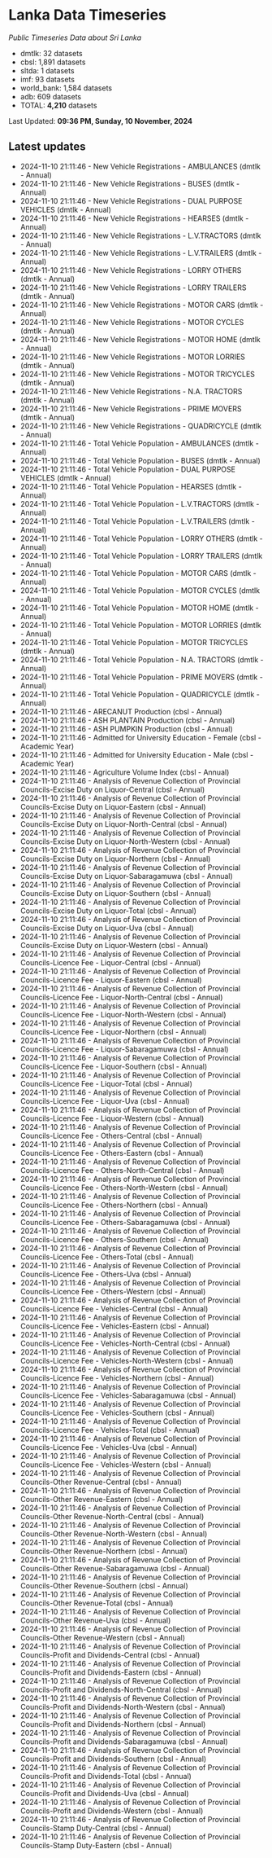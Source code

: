 # Lanka Data Timeseries
*Public Timeseries Data about Sri Lanka*

* dmtlk: 32 datasets
* cbsl: 1,891 datasets
* sltda: 1 datasets
* imf: 93 datasets
* world_bank: 1,584 datasets
* adb: 609 datasets
* TOTAL: **4,210** datasets

Last Updated: **09:36 PM, Sunday, 10 November, 2024**

## Latest updates

* 2024-11-10 21:11:46 - New Vehicle Registrations - AMBULANCES (dmtlk - Annual)
* 2024-11-10 21:11:46 - New Vehicle Registrations - BUSES (dmtlk - Annual)
* 2024-11-10 21:11:46 - New Vehicle Registrations - DUAL PURPOSE VEHICLES (dmtlk - Annual)
* 2024-11-10 21:11:46 - New Vehicle Registrations - HEARSES (dmtlk - Annual)
* 2024-11-10 21:11:46 - New Vehicle Registrations - L.V.TRACTORS (dmtlk - Annual)
* 2024-11-10 21:11:46 - New Vehicle Registrations - L.V.TRAILERS (dmtlk - Annual)
* 2024-11-10 21:11:46 - New Vehicle Registrations - LORRY OTHERS (dmtlk - Annual)
* 2024-11-10 21:11:46 - New Vehicle Registrations - LORRY TRAILERS (dmtlk - Annual)
* 2024-11-10 21:11:46 - New Vehicle Registrations - MOTOR CARS (dmtlk - Annual)
* 2024-11-10 21:11:46 - New Vehicle Registrations - MOTOR CYCLES (dmtlk - Annual)
* 2024-11-10 21:11:46 - New Vehicle Registrations - MOTOR HOME (dmtlk - Annual)
* 2024-11-10 21:11:46 - New Vehicle Registrations - MOTOR LORRIES (dmtlk - Annual)
* 2024-11-10 21:11:46 - New Vehicle Registrations - MOTOR TRICYCLES (dmtlk - Annual)
* 2024-11-10 21:11:46 - New Vehicle Registrations - N.A. TRACTORS (dmtlk - Annual)
* 2024-11-10 21:11:46 - New Vehicle Registrations - PRIME MOVERS (dmtlk - Annual)
* 2024-11-10 21:11:46 - New Vehicle Registrations - QUADRICYCLE (dmtlk - Annual)
* 2024-11-10 21:11:46 - Total Vehicle Population - AMBULANCES (dmtlk - Annual)
* 2024-11-10 21:11:46 - Total Vehicle Population - BUSES (dmtlk - Annual)
* 2024-11-10 21:11:46 - Total Vehicle Population - DUAL PURPOSE VEHICLES (dmtlk - Annual)
* 2024-11-10 21:11:46 - Total Vehicle Population - HEARSES (dmtlk - Annual)
* 2024-11-10 21:11:46 - Total Vehicle Population - L.V.TRACTORS (dmtlk - Annual)
* 2024-11-10 21:11:46 - Total Vehicle Population - L.V.TRAILERS (dmtlk - Annual)
* 2024-11-10 21:11:46 - Total Vehicle Population - LORRY OTHERS (dmtlk - Annual)
* 2024-11-10 21:11:46 - Total Vehicle Population - LORRY TRAILERS (dmtlk - Annual)
* 2024-11-10 21:11:46 - Total Vehicle Population - MOTOR CARS (dmtlk - Annual)
* 2024-11-10 21:11:46 - Total Vehicle Population - MOTOR CYCLES (dmtlk - Annual)
* 2024-11-10 21:11:46 - Total Vehicle Population - MOTOR HOME (dmtlk - Annual)
* 2024-11-10 21:11:46 - Total Vehicle Population - MOTOR LORRIES (dmtlk - Annual)
* 2024-11-10 21:11:46 - Total Vehicle Population - MOTOR TRICYCLES (dmtlk - Annual)
* 2024-11-10 21:11:46 - Total Vehicle Population - N.A. TRACTORS (dmtlk - Annual)
* 2024-11-10 21:11:46 - Total Vehicle Population - PRIME MOVERS (dmtlk - Annual)
* 2024-11-10 21:11:46 - Total Vehicle Population - QUADRICYCLE (dmtlk - Annual)
* 2024-11-10 21:11:46 - ARECANUT Production (cbsl - Annual)
* 2024-11-10 21:11:46 - ASH PLANTAIN Production (cbsl - Annual)
* 2024-11-10 21:11:46 - ASH PUMPKIN Production (cbsl - Annual)
* 2024-11-10 21:11:46 - Admitted for University Education - Female (cbsl - Academic Year)
* 2024-11-10 21:11:46 - Admitted for University Education - Male (cbsl - Academic Year)
* 2024-11-10 21:11:46 - Agriculture Volume Index (cbsl - Annual)
* 2024-11-10 21:11:46 - Analysis of Revenue Collection of Provincial Councils-Excise Duty on Liquor-Central (cbsl - Annual)
* 2024-11-10 21:11:46 - Analysis of Revenue Collection of Provincial Councils-Excise Duty on Liquor-Eastern (cbsl - Annual)
* 2024-11-10 21:11:46 - Analysis of Revenue Collection of Provincial Councils-Excise Duty on Liquor-North-Central (cbsl - Annual)
* 2024-11-10 21:11:46 - Analysis of Revenue Collection of Provincial Councils-Excise Duty on Liquor-North-Western (cbsl - Annual)
* 2024-11-10 21:11:46 - Analysis of Revenue Collection of Provincial Councils-Excise Duty on Liquor-Northern (cbsl - Annual)
* 2024-11-10 21:11:46 - Analysis of Revenue Collection of Provincial Councils-Excise Duty on Liquor-Sabaragamuwa (cbsl - Annual)
* 2024-11-10 21:11:46 - Analysis of Revenue Collection of Provincial Councils-Excise Duty on Liquor-Southern (cbsl - Annual)
* 2024-11-10 21:11:46 - Analysis of Revenue Collection of Provincial Councils-Excise Duty on Liquor-Total (cbsl - Annual)
* 2024-11-10 21:11:46 - Analysis of Revenue Collection of Provincial Councils-Excise Duty on Liquor-Uva (cbsl - Annual)
* 2024-11-10 21:11:46 - Analysis of Revenue Collection of Provincial Councils-Excise Duty on Liquor-Western (cbsl - Annual)
* 2024-11-10 21:11:46 - Analysis of Revenue Collection of Provincial Councils-Licence Fee - Liquor-Central (cbsl - Annual)
* 2024-11-10 21:11:46 - Analysis of Revenue Collection of Provincial Councils-Licence Fee - Liquor-Eastern (cbsl - Annual)
* 2024-11-10 21:11:46 - Analysis of Revenue Collection of Provincial Councils-Licence Fee - Liquor-North-Central (cbsl - Annual)
* 2024-11-10 21:11:46 - Analysis of Revenue Collection of Provincial Councils-Licence Fee - Liquor-North-Western (cbsl - Annual)
* 2024-11-10 21:11:46 - Analysis of Revenue Collection of Provincial Councils-Licence Fee - Liquor-Northern (cbsl - Annual)
* 2024-11-10 21:11:46 - Analysis of Revenue Collection of Provincial Councils-Licence Fee - Liquor-Sabaragamuwa (cbsl - Annual)
* 2024-11-10 21:11:46 - Analysis of Revenue Collection of Provincial Councils-Licence Fee - Liquor-Southern (cbsl - Annual)
* 2024-11-10 21:11:46 - Analysis of Revenue Collection of Provincial Councils-Licence Fee - Liquor-Total (cbsl - Annual)
* 2024-11-10 21:11:46 - Analysis of Revenue Collection of Provincial Councils-Licence Fee - Liquor-Uva (cbsl - Annual)
* 2024-11-10 21:11:46 - Analysis of Revenue Collection of Provincial Councils-Licence Fee - Liquor-Western (cbsl - Annual)
* 2024-11-10 21:11:46 - Analysis of Revenue Collection of Provincial Councils-Licence Fee - Others-Central (cbsl - Annual)
* 2024-11-10 21:11:46 - Analysis of Revenue Collection of Provincial Councils-Licence Fee - Others-Eastern (cbsl - Annual)
* 2024-11-10 21:11:46 - Analysis of Revenue Collection of Provincial Councils-Licence Fee - Others-North-Central (cbsl - Annual)
* 2024-11-10 21:11:46 - Analysis of Revenue Collection of Provincial Councils-Licence Fee - Others-North-Western (cbsl - Annual)
* 2024-11-10 21:11:46 - Analysis of Revenue Collection of Provincial Councils-Licence Fee - Others-Northern (cbsl - Annual)
* 2024-11-10 21:11:46 - Analysis of Revenue Collection of Provincial Councils-Licence Fee - Others-Sabaragamuwa (cbsl - Annual)
* 2024-11-10 21:11:46 - Analysis of Revenue Collection of Provincial Councils-Licence Fee - Others-Southern (cbsl - Annual)
* 2024-11-10 21:11:46 - Analysis of Revenue Collection of Provincial Councils-Licence Fee - Others-Total (cbsl - Annual)
* 2024-11-10 21:11:46 - Analysis of Revenue Collection of Provincial Councils-Licence Fee - Others-Uva (cbsl - Annual)
* 2024-11-10 21:11:46 - Analysis of Revenue Collection of Provincial Councils-Licence Fee - Others-Western (cbsl - Annual)
* 2024-11-10 21:11:46 - Analysis of Revenue Collection of Provincial Councils-Licence Fee - Vehicles-Central (cbsl - Annual)
* 2024-11-10 21:11:46 - Analysis of Revenue Collection of Provincial Councils-Licence Fee - Vehicles-Eastern (cbsl - Annual)
* 2024-11-10 21:11:46 - Analysis of Revenue Collection of Provincial Councils-Licence Fee - Vehicles-North-Central (cbsl - Annual)
* 2024-11-10 21:11:46 - Analysis of Revenue Collection of Provincial Councils-Licence Fee - Vehicles-North-Western (cbsl - Annual)
* 2024-11-10 21:11:46 - Analysis of Revenue Collection of Provincial Councils-Licence Fee - Vehicles-Northern (cbsl - Annual)
* 2024-11-10 21:11:46 - Analysis of Revenue Collection of Provincial Councils-Licence Fee - Vehicles-Sabaragamuwa (cbsl - Annual)
* 2024-11-10 21:11:46 - Analysis of Revenue Collection of Provincial Councils-Licence Fee - Vehicles-Southern (cbsl - Annual)
* 2024-11-10 21:11:46 - Analysis of Revenue Collection of Provincial Councils-Licence Fee - Vehicles-Total (cbsl - Annual)
* 2024-11-10 21:11:46 - Analysis of Revenue Collection of Provincial Councils-Licence Fee - Vehicles-Uva (cbsl - Annual)
* 2024-11-10 21:11:46 - Analysis of Revenue Collection of Provincial Councils-Licence Fee - Vehicles-Western (cbsl - Annual)
* 2024-11-10 21:11:46 - Analysis of Revenue Collection of Provincial Councils-Other Revenue-Central (cbsl - Annual)
* 2024-11-10 21:11:46 - Analysis of Revenue Collection of Provincial Councils-Other Revenue-Eastern (cbsl - Annual)
* 2024-11-10 21:11:46 - Analysis of Revenue Collection of Provincial Councils-Other Revenue-North-Central (cbsl - Annual)
* 2024-11-10 21:11:46 - Analysis of Revenue Collection of Provincial Councils-Other Revenue-North-Western (cbsl - Annual)
* 2024-11-10 21:11:46 - Analysis of Revenue Collection of Provincial Councils-Other Revenue-Northern (cbsl - Annual)
* 2024-11-10 21:11:46 - Analysis of Revenue Collection of Provincial Councils-Other Revenue-Sabaragamuwa (cbsl - Annual)
* 2024-11-10 21:11:46 - Analysis of Revenue Collection of Provincial Councils-Other Revenue-Southern (cbsl - Annual)
* 2024-11-10 21:11:46 - Analysis of Revenue Collection of Provincial Councils-Other Revenue-Total (cbsl - Annual)
* 2024-11-10 21:11:46 - Analysis of Revenue Collection of Provincial Councils-Other Revenue-Uva (cbsl - Annual)
* 2024-11-10 21:11:46 - Analysis of Revenue Collection of Provincial Councils-Other Revenue-Western (cbsl - Annual)
* 2024-11-10 21:11:46 - Analysis of Revenue Collection of Provincial Councils-Profit and Dividends-Central (cbsl - Annual)
* 2024-11-10 21:11:46 - Analysis of Revenue Collection of Provincial Councils-Profit and Dividends-Eastern (cbsl - Annual)
* 2024-11-10 21:11:46 - Analysis of Revenue Collection of Provincial Councils-Profit and Dividends-North-Central (cbsl - Annual)
* 2024-11-10 21:11:46 - Analysis of Revenue Collection of Provincial Councils-Profit and Dividends-North-Western (cbsl - Annual)
* 2024-11-10 21:11:46 - Analysis of Revenue Collection of Provincial Councils-Profit and Dividends-Northern (cbsl - Annual)
* 2024-11-10 21:11:46 - Analysis of Revenue Collection of Provincial Councils-Profit and Dividends-Sabaragamuwa (cbsl - Annual)
* 2024-11-10 21:11:46 - Analysis of Revenue Collection of Provincial Councils-Profit and Dividends-Southern (cbsl - Annual)
* 2024-11-10 21:11:46 - Analysis of Revenue Collection of Provincial Councils-Profit and Dividends-Total (cbsl - Annual)
* 2024-11-10 21:11:46 - Analysis of Revenue Collection of Provincial Councils-Profit and Dividends-Uva (cbsl - Annual)
* 2024-11-10 21:11:46 - Analysis of Revenue Collection of Provincial Councils-Profit and Dividends-Western (cbsl - Annual)
* 2024-11-10 21:11:46 - Analysis of Revenue Collection of Provincial Councils-Stamp Duty-Central (cbsl - Annual)
* 2024-11-10 21:11:46 - Analysis of Revenue Collection of Provincial Councils-Stamp Duty-Eastern (cbsl - Annual)